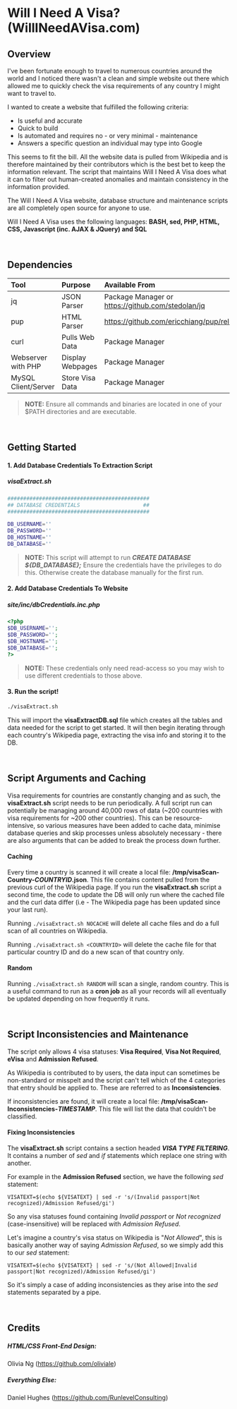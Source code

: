 # Will I Need A Visa? (WillINeedAVisa.com)

## Overview

I've been fortunate enough to travel to numerous countries around the world and I noticed there wasn't a clean and simple website out there which allowed me to quickly check the visa requirements of any country I might want to travel to. 

I wanted to create a website that fulfilled the following criteria:

 - Is useful and accurate
 - Quick to build
 - Is automated and requires no - or very minimal - maintenance
 - Answers a specific question an individual may type into Google

This seems to fit the bill. All the website data is pulled from Wikipedia and is therefore maintained by their contributors which is the best bet to keep the information relevant. The script that maintains Will I Need A Visa does what it can to filter out human-created anomalies and maintain consistency in the information provided.

The Will I Need A Visa website, database structure and maintenance scripts are all completely open source for anyone to use.

Will I Need A Visa uses the following languages: **BASH, sed, PHP,  HTML, CSS, Javascript (inc. AJAX & JQuery) and SQL**

&nbsp;

## Dependencies

 | Tool     | Purpose | Available From   |
| :------- | :---- | :--- |
| jq     | JSON Parser    |  Package Manager or https://github.com/stedolan/jq  |
| pup    | HTML Parser   |  https://github.com/ericchiang/pup/releases   |
| curl | Pulls Web Data |  Package Manager    |
| Webserver with PHP | Display Webpages |  Package Manager    |
| MySQL Client/Server | Store Visa Data |  Package Manager    |
> **NOTE:** Ensure all commands and binaries are located in one of your $PATH directories and are executable.


&nbsp;


## Getting Started

#### 1. Add Database Credentials To Extraction Script

##### **visaExtract.sh**

```bash
#############################################
## DATABASE CREDENTIALS                    ##
#############################################

DB_USERNAME=''
DB_PASSWORD=''
DB_HOSTNAME=''
DB_DATABASE=''

```

> **NOTE:** This script will attempt to run **_CREATE DATABASE ${DB_DATABASE};_**
> Ensure the credentials have the privileges to do this. Otherwise create the database manually for the first run.

#### 2. Add Database Credentials To Website

##### **site/inc/dbCredentials.inc.php**

```php
<?php
$DB_USERNAME='';
$DB_PASSWORD='';
$DB_HOSTNAME='';
$DB_DATABASE='';
?>
```
> **NOTE:** These credentials only need read-access so you may wish to use different credentials to those above.

#### 3. Run the script!
```bash
./visaExtract.sh
```

This will import the **visaExtractDB.sql** file which creates all the tables and data needed for the script to get started.
It will then begin iterating through each country's Wikipedia page, extracting the visa info and storing it to the DB. 



&nbsp;


## Script Arguments and Caching

Visa requirements for countries are constantly changing and as such, the **visaExtract.sh** script needs to be run periodically. 
A full script run can potentially be managing around 40,000 rows of data (~200 countries with visa requirements for ~200 other countries). This can be resource-intensive, so various measures have been added to cache data, minimise database queries and skip processes unless absolutely necessary - there are also arguments that can be added to break the process down further.

#### Caching
Every time a country is scanned it will create a local file: **/tmp/visaScan-Country-_COUNTRYID_.json**. This file contains content pulled from the previous curl of the Wikipedia page. 
If you run the **visaExtract.sh** script a second time, the code to update the DB will only run where the cached file and the curl data differ (i.e - The Wikipedia page has been updated since your last run).

Running ``` ./visaExtract.sh NOCACHE ``` will delete all cache files and do a full scan of all countries on Wikipedia.

Running  ``` ./visaExtract.sh <COUNTRYID> ``` will delete the cache file for that particular country ID and do a new scan of that country only.

#### Random

Running ```./visaExtract.sh RANDOM``` will scan a single, random country. This is a useful command to run as a **cron job** as all your records will all eventually be updated depending on how frequently it runs.

&nbsp;

## Script Inconsistencies and Maintenance

The script only allows 4 visa statuses: **Visa Required**, **Visa Not Required**, **eVisa** and **Admission Refused**.

As Wikipedia is contributed to by users, the data input can sometimes be non-standard or misspelt and the script can't tell which of the 4 categories that entry should be applied to. These are referred to as **Inconsistencies**. 

If inconsistencies are found, it will create a local file: **/tmp/visaScan-Inconsistencies-_TIMESTAMP_**. This file will list the data that couldn't be classified. 

#### Fixing Inconsistencies

The **visaExtract.sh** script contains a section headed **_VISA TYPE FILTERING_**. It contains a number of _sed_ and _if_ statements which replace one string with another.

For example in the **Admission Refused** section, we have the following _sed_ statement:
```
VISATEXT=$(echo ${VISATEXT} | sed -r 's/(Invalid passport|Not recognized)/Admission Refused/gi')
 ```

So any visa statuses found containing _Invalid passport_ or _Not recognized_ (case-insensitive) will be replaced with _Admission Refused_.

Let's imagine a country's visa status on Wikipedia is "_Not Allowed_", this is basically another way of saying _Admission Refused_, so we simply add this to our _sed_ statement:
```
VISATEXT=$(echo ${VISATEXT} | sed -r 's/(Not Allowed|Invalid passport|Not recognized)/Admission Refused/gi')
```

So it's simply a case of adding inconsistencies as they arise into the _sed_ statements separated by a pipe.


&nbsp;

## Credits

##### **HTML/CSS Front-End Design**:

Olivia Ng (https://github.com/oliviale) 
##### **Everything Else**: 

Daniel Hughes (https://github.com/RunlevelConsulting)
